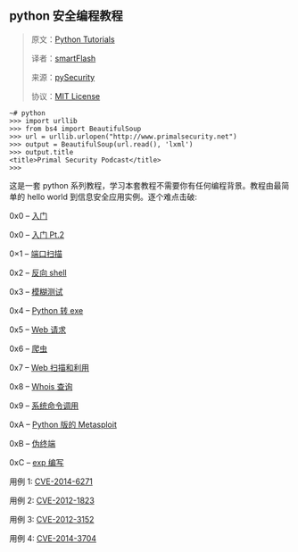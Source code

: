 ## python 安全编程教程

> 原文：[Python Tutorials](http://www.primalsecurity.net/tutorials/python-tutorials/)
> 
> 译者：[smartFlash](https://github.com/smartFlash)
> 
> 来源：[pySecurity](https://github.com/smartFlash/pySecurity)
> 
> 协议：[MIT License](https://github.com/smartFlash/pySecurity/blob/master/LICENSE)

```
~# python
>>> import urllib
>>> from bs4 import BeautifulSoup
>>> url = urllib.urlopen("http://www.primalsecurity.net")
>>> output = BeautifulSoup(url.read(), 'lxml')
>>> output.title
<title>Primal Security Podcast</title>
>>> 
```

这是一套 python 系列教程，学习本套教程不需要你有任何编程背景。教程由最简单的 hello world 到信息安全应用实例。逐个难点击破:

0x0 – [入门](https://github.com/smartFlash/pySecurity/blob/master/zh-cn/0x0.md)

0x0 – [入门 Pt.2](https://github.com/smartFlash/pySecurity/blob/master/zh-cn/0x02.md)

0×1 – [端口扫描](https://github.com/smartFlash/pySecurity/blob/master/zh-cn/0x1.md)

0x2 – [反向 shell](https://github.com/smartFlash/pySecurity/blob/master/zh-cn/0x2.md)

0x3 – [模糊测试](https://github.com/smartFlash/pySecurity/blob/master/zh-cn/0x3.md)

0x4 – [Python 转 exe](https://github.com/smartFlash/pySecurity/blob/master/zh-cn/0x4.md)

0x5 – [Web 请求](https://github.com/smartFlash/pySecurity/blob/master/zh-cn/0x5.md)

0x6 – [爬虫](https://github.com/smartFlash/pySecurity/blob/master/zh-cn/0x6.md)

0x7 – [Web 扫描和利用](https://github.com/smartFlash/pySecurity/blob/master/zh-cn/0x7.md)

0x8 – [Whois 查询](https://github.com/smartFlash/pySecurity/blob/master/zh-cn/0x8.md)

0x9 – [系统命令调用](https://github.com/smartFlash/pySecurity/blob/master/zh-cn/0x9.md)

0xA – [Python 版的 Metasploit](https://github.com/smartFlash/pySecurity/blob/master/zh-cn/0x10.md)

0xB – [伪终端](https://github.com/smartFlash/pySecurity/blob/master/zh-cn/0x11.md)

0xC – [exp 编写](https://github.com/smartFlash/pySecurity/blob/master/zh-cn/0xc.md)

用例 1: [CVE-2014-6271](https://github.com/smartFlash/pySecurity/blob/master/zh-cn/0x13.md)

用例 2: [CVE-2012-1823](https://github.com/smartFlash/pySecurity/blob/master/zh-cn/0x14.md)

用例 3: [CVE-2012-3152](https://github.com/smartFlash/pySecurity/blob/master/zh-cn/0x15.md)

用例 4: [CVE-2014-3704](https://github.com/smartFlash/pySecurity/blob/master/zh-cn/0x16.md)